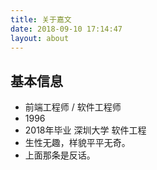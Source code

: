 ```yaml
---
title: 关于嘉文
date: 2018-09-10 17:14:47
layout: about
---
```




## 基本信息

- 前端工程师 / 软件工程师
- 1996
- 2018年毕业 深圳大学 软件工程
- 生性无趣，样貌平平无奇。
- 上面那条是反话。



